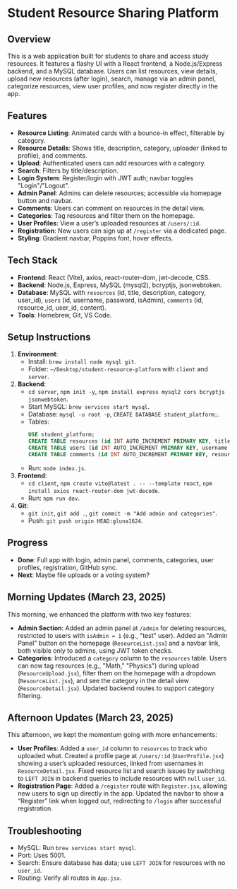 # Student Resource Sharing Platform

## Overview
This is a web application built for students to share and access study resources. It features a flashy UI with a React frontend, a Node.js/Express backend, and a MySQL database. Users can list resources, view details, upload new resources (after login), search, manage via an admin panel, categorize resources, view user profiles, and now register directly in the app.

## Features
- **Resource Listing**: Animated cards with a bounce-in effect, filterable by category.
- **Resource Details**: Shows title, description, category, uploader (linked to profile), and comments.
- **Upload**: Authenticated users can add resources with a category.
- **Search**: Filters by title/description.
- **Login System**: Register/login with JWT auth; navbar toggles "Login"/"Logout".
- **Admin Panel**: Admins can delete resources; accessible via homepage button and navbar.
- **Comments**: Users can comment on resources in the detail view.
- **Categories**: Tag resources and filter them on the homepage.
- **User Profiles**: View a user’s uploaded resources at `/users/:id`.
- **Registration**: New users can sign up at `/register` via a dedicated page.
- **Styling**: Gradient navbar, Poppins font, hover effects.

## Tech Stack
- **Frontend**: React (Vite), axios, react-router-dom, jwt-decode, CSS.
- **Backend**: Node.js, Express, MySQL (mysql2), bcryptjs, jsonwebtoken.
- **Database**: MySQL with `resources` (id, title, description, category, user_id), `users` (id, username, password, isAdmin), `comments` (id, resource_id, user_id, content).
- **Tools**: Homebrew, Git, VS Code.

## Setup Instructions
1. **Environment**:
   - Install: `brew install node mysql git`.
   - Folder: `~/Desktop/student-resource-platform` with `client` and `server`.
2. **Backend**:
   - `cd server`, `npm init -y`, `npm install express mysql2 cors bcryptjs jsonwebtoken`.
   - Start MySQL: `brew services start mysql`.
   - Database: `mysql -u root -p`, `CREATE DATABASE student_platform;`.
   - Tables:
     ```sql
     USE student_platform;
     CREATE TABLE resources (id INT AUTO_INCREMENT PRIMARY KEY, title VARCHAR(255), description TEXT, category VARCHAR(50), user_id INT, FOREIGN KEY (user_id) REFERENCES users(id));
     CREATE TABLE users (id INT AUTO_INCREMENT PRIMARY KEY, username VARCHAR(50), password VARCHAR(255), isAdmin TINYINT(1) DEFAULT 0);
     CREATE TABLE comments (id INT AUTO_INCREMENT PRIMARY KEY, resource_id INT, user_id INT, content TEXT, FOREIGN KEY (resource_id) REFERENCES resources(id), FOREIGN KEY (user_id) REFERENCES users(id));
     ```
   - Run: `node index.js`.
3. **Frontend**:
   - `cd client`, `npm create vite@latest . -- --template react`, `npm install axios react-router-dom jwt-decode`.
   - Run: `npm run dev`.
4. **Git**:
   - `git init`, `git add .`, `git commit -m "Add admin and categories"`.
   - Push: `git push origin HEAD:gluna1624`.

## Progress
- **Done**: Full app with login, admin panel, comments, categories, user profiles, registration, GitHub sync.
- **Next**: Maybe file uploads or a voting system?

## Morning Updates (March 23, 2025)
This morning, we enhanced the platform with two key features:
- **Admin Section**: Added an admin panel at `/admin` for deleting resources, restricted to users with `isAdmin = 1` (e.g., "test" user). Added an "Admin Panel" button on the homepage (`ResourceList.jsx`) and a navbar link, both visible only to admins, using JWT token checks.
- **Categories**: Introduced a `category` column to the `resources` table. Users can now tag resources (e.g., "Math," "Physics") during upload (`ResourceUpload.jsx`), filter them on the homepage with a dropdown (`ResourceList.jsx`), and see the category in the detail view (`ResourceDetail.jsx`). Updated backend routes to support category filtering.

## Afternoon Updates (March 23, 2025)
This afternoon, we kept the momentum going with more enhancements:
- **User Profiles**: Added a `user_id` column to `resources` to track who uploaded what. Created a profile page at `/users/:id` (`UserProfile.jsx`) showing a user’s uploaded resources, linked from usernames in `ResourceDetail.jsx`. Fixed resource list and search issues by switching to `LEFT JOIN` in backend queries to include resources with `null` `user_id`.
- **Registration Page**: Added a `/register` route with `Register.jsx`, allowing new users to sign up directly in the app. Updated the navbar to show a “Register” link when logged out, redirecting to `/login` after successful registration.

## Troubleshooting
- MySQL: Run `brew services start mysql`.
- Port: Uses 5001.
- Search: Ensure database has data; use `LEFT JOIN` for resources with no `user_id`.
- Routing: Verify all routes in `App.jsx`.
